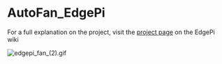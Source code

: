 # AutoFan_EdgePi

For a full explanation on the project, visit the [project page](https://wiki.edgepi.com/en/projects/beginner_projects/automatic_fan_project) on the EdgePi wiki

![edgepi_fan_(2).gif](/edgepi_fan_(2).gif)